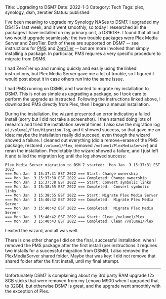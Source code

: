 Title: Upgrading to DSM7
Date: 2022-1-3
Category: Tech
Tags: plex, synology, dsm, zerotier
Status: published

I've been meaning to upgrade my Synology NASes to DSM7.  I upgraded my DS415+
last week, and it went smoothly, so today I researched all the packages I have installed on my 
primary unit, a DS1618+.  I found that all but two would upgrade seamlessly;
the two trouble packages were Plex Media Server and ZeroTier.  Both of these
are supported on DSM7 -- see instructions for [PMS](https://www.blackvoid.club/plex-migration-with-dsm-7/)
and [ZeroTier](https://docs.zerotier.com/devices/synology/) -- but are more involved
than simply installing a package.  In particular, PMS requires a very specific procedure
to migrate from DSM6.

I had ZeroTier up and running quickly and easily using the linked instructions, but Plex Media Server
gave me a lot of trouble,
so I figured I would post about it in case others run into the same issue.

I had PMS running on DSM6, and I wanted to migrate my installation to DSM7.  This is not
as simple as upgrading a package, so I took care to perform the upgrade as instructed.
Following the instructions linked above, I downloaded PMS directly from Plex, then I
began a manual installation.

During the installation, the wizard presented an error
indicating a failed install (sorry but I did not take a screenshot).
I then started doing lots of research and tried the installation several times.  I also saw the 
migration log at `/volume1/Plex/Migration.log`, and it showed success, so that gave me an
idea: maybe the installation really did succeed, even though the wizard showed a failure.
I cleaned out everything (did a remove+erase of the PMS package, restored `/volume1/Plex`,
removed `/volume1/PlexMediaServer`) and reran the installation.  Predictably the wizard
showed a failure, and I just left it and tailed the migration log until the log showed success:

```
Plex Media Server migration to DSM 7 started:  Mon Jan  3 15:37:31 EST 2022
=== Mon Jan  3 15:37:31 EST 2022 === Start: Change ownership
=== Mon Jan  3 15:37:38 EST 2022 === Completed: Change ownership
=== Mon Jan  3 15:37:38 EST 2022 === Start: Convert symbolic links
=== Mon Jan  3 15:38:55 EST 2022 === Completed:  Convert symbolic links
=== Mon Jan  3 15:38:55 EST 2022 === Start: Migrate Plex Media Server
=== Mon Jan  3 15:40:42 EST 2022 === Completed:  Migrate Plex Media Server
=== Mon Jan  3 15:40:42 EST 2022 === Completed:  Migrate Plex Media Server
=== Mon Jan  3 15:40:42 EST 2022 === Start: Clean /volume1/Plex
=== Mon Jan  3 15:40:43 EST 2022 === Completed: Clean /volume1/Plex
```

I exited the wizard, and all was well.

There is one other change I did on the final, successful installation: when I removed
the PMS package after the first install (per instructions it requires two installs for a successful migration
from DSM6), I also removed the PlexMediaServer shared folder.  Maybe that was key:
I did not remove that shared folder after the first install, until my final attempt.

-----

Unfortunately DSM7 is complaining about my 3rd party RAM upgrade (2x 8GB sticks that
were removed from my Lenovo M900 when I upgraded that to 32GB), but otherwise DSM7
is great, and the upgrade went smoothly with the exception of Plex.
